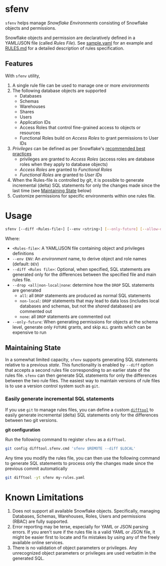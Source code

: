 # sfenv

`sfenv` helps manage *Snowflake Environments* consisting of Snowflake objects and permissions.

Snowflake objects and permission are declaratively defined in a YAML/JSON file (called *Rules File*). See [sample.yaml](./sample.yaml) for an example and [RULES.md](./RULES.md) for a detailed description of rules specification.

## Features

With `sfenv` utility,

1. A single rule file can be used to manage one or more *environments*
1. The following database objects are supported
	- Databases
	- Schemas
	- Warehouses
	- Shares
	- Users
	- Application IDs
	- Access Roles that control fine-grained access to objects or resources
	- Functional Roles build on *Access Roles* to grant permissions to User IDs
1. *Privileges* can be defined as per Snowflake's [recommended best practices](https://community.snowflake.com/s/article/Snowflake-Security-Overview-and-Best-Practices)
	- privileges are granted to *Access Roles* (access roles are database roles when they apply to database objects)
	- *Access Roles* are granted to *Functional Roles*
	- *Functional Roles* are granted to *User IDs*
1. When the Rules-file is controlled by git, it is possible to generate incremental (delta) SQL statements for only the changes made since the last time (see [Maintaining State](#maintaining-state) below)
1. Customize permissions for specific environments within one rules file.

# Usage

```sh
sfenv [--diff <Rules-file>] [--env <string>] [--only-future] [--allow-drops] [<Rules-file>]
```

Where:

- `<Rules-file>`: A YAML/JSON file containing object and privileges definitions
- `--env ENV`: An *environment* name, to derive object and role names (default: `DEV`)
- `--diff <Rules file>`: Optional, when specified, SQL statements are generated only for the differences between the specified file and main rules file.
- `--drop <all|non-local|none`: determine how the `DROP` SQL statements are generated
	- `all`: all `DROP` statements are produced as normal SQL statements
	- `non-local`: `DROP` statements that may lead to data loss (includes local databases and schemas, but not the *shared* databases) are commented out
	- `none`: all `DROP` statements are commented out
- `--only-future`: When generating permissions for objects at the schema level, generate only `FUTURE` grants, and skip `ALL` grants which can be expensive to run

## Maintaining State

In a somewhat limited capacity, `sfenv` supports generating SQL statements relative to a previous *state*. This functionality is enabled by `--diff` option that accepts a second rules file corresponding to an earlier state of the rules file. `sfenv` can then generate SQL statements for only the differences between the two rule files. The easiest way to maintain versions of rule files is to use a version control system such as `git`.

### Easily generate incremental SQL statements

If you use `git` to manage rules files, you can define a custom [`difftool`](https://git-scm.com/docs/git-difftool) to easily generate incremental (delta) SQL statements only for the differences between two git versions.

**git configuration**

Run the following command to register `sfenv` as a `difftool`.

```sh
git config difftool.sfenv.cmd 'sfenv $REMOTE --diff $LOCAL'
```
Any time you modify the rules file, you can then use the following command to generate SQL statements to process only the changes made since the previous commit automatically

```sh
git difftool -yt sfenv my-rules.yaml
```

# Known Limitations
1. Does not support all available Snowflake objects. Specifically, managing Databases, Schemas, Warehouses, Roles, Users and permissions (RBAC) are fully supported.
1. Error reporting may be terse, especially for YAML or JSON parsing errors. If you aren't sure if the rules file is a valid YAML or JSON file, it might be easier first to locate and fix mistakes by using any of the freely available online services.
1. There is no validation of object parameters or privileges. Any unrecognized object parameters or privileges are used verbatim in the generated SQL.
